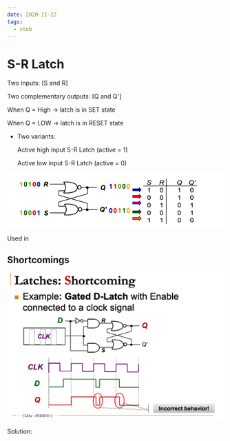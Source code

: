 ```yaml
---
date: 2020-11-22
tags: 
  - stub
---
```


# S-R Latch

Two inputs: [S and R]

Two complementary outputs: [Q and Q']

When Q = High -> latch is in SET state

When Q = LOW -> latch is in RESET state

- Two variants:

  Active high input S-R Latch (active = 1)
  
  Active low input S-R Latch (active = 0)
  
![](./static/sr-latch.png)


Used in <dd46c688> 

## Shortcomings

![](./static/latches-short.png)

Solution: <e92dfb94> 
